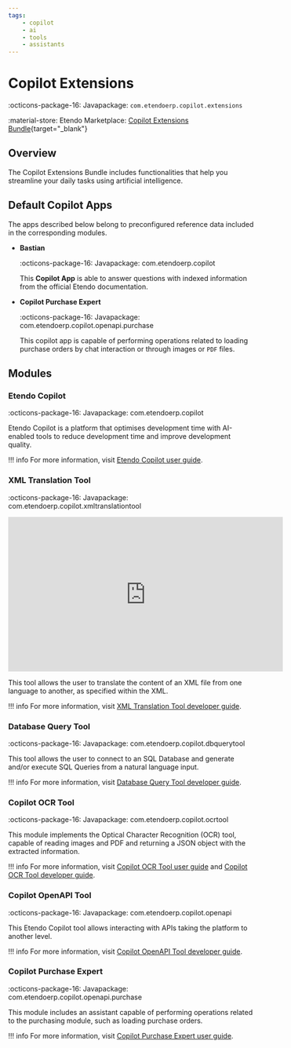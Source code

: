 ```yaml
---
tags: 
    - copilot
    - ai
    - tools
    - assistants
---
```


# Copilot Extensions

:octicons-package-16: Javapackage: `com.etendoerp.copilot.extensions`

:material-store: Etendo Marketplace:  [Copilot Extensions Bundle](https://marketplace.etendo.cloud/#/product-details?module=82C5DA1B57884611ABA8F025619D4C05){target="_blank"}

## Overview

The Copilot Extensions Bundle includes functionalities that help you streamline your daily tasks using artificial intelligence.

## Default Copilot Apps

The apps described below belong to preconfigured reference data included in the corresponding modules.

- **Bastian**

    :octicons-package-16: Javapackage: com.etendoerp.copilot

    This **Copilot App** is able to answer questions with indexed information from the official Etendo documentation.

- **Copilot Purchase Expert**

    :octicons-package-16: Javapackage: com.etendoerp.copilot.openapi.purchase

    This copilot app is capable of performing operations related to loading purchase orders by chat interaction or through images or `PDF` files.

## Modules

### Etendo Copilot

:octicons-package-16: Javapackage: com.etendoerp.copilot

Etendo Copilot is a platform that optimises development time with AI-enabled tools to reduce development time and improve development quality.

!!! info
    For more information, visit [Etendo Copilot user guide](../../../user-guide/etendo-copilot/setup.md).

### XML Translation Tool

:octicons-package-16: Javapackage: com.etendoerp.copilot.xmltranslationtool

<iframe width="560" height="315" src="https://www.youtube.com/embed/vu-eQDqZpKY?si=mhon0plDzHaRwUxq" title="YouTube video player" frameborder="0" allow="accelerometer; autoplay; clipboard-write; encrypted-media; gyroscope; picture-in-picture; web-share" referrerpolicy="strict-origin-when-cross-origin" allowfullscreen></iframe>

This tool allows the user to translate the content of an XML file from one language to another, as specified within the XML.

!!! info
    For more information, visit [XML Translation Tool developer guide](../../../developer-guide/etendo-copilot/available-tools/xml-translation-tool.md).

### Database Query Tool

:octicons-package-16: Javapackage: com.etendoerp.copilot.dbquerytool

This tool allows the user to connect to an SQL Database and generate and/or execute SQL Queries from a natural language input.

!!! info
    For more information, visit [Database Query Tool developer guide](../../../developer-guide/etendo-copilot/available-tools/database-query-tool.md).

### Copilot OCR Tool

:octicons-package-16: Javapackage: com.etendoerp.copilot.ocrtool

This module implements the Optical Character Recognition (OCR) tool, capable of reading images and PDF and returning a JSON object with the extracted information.
 
!!! info
    For more information, visit [Copilot OCR Tool user guide](../../../user-guide/etendo-copilot/bundles/ocr-tool.md) and [Copilot OCR Tool developer guide](../../../developer-guide/etendo-copilot/available-tools/ocr-tool.md).

### Copilot OpenAPI Tool

:octicons-package-16: Javapackage: com.etendoerp.copilot.openapi

This Etendo Copilot tool allows interacting with APIs taking the platform to another level.

!!! info
    For more information, visit [Copilot OpenAPI Tool developer guide](../../../developer-guide/etendo-copilot/available-tools/openapi-tool.md).

### Copilot Purchase Expert

:octicons-package-16: Javapackage: com.etendoerp.copilot.openapi.purchase

This module includes an assistant capable of performing operations related to the purchasing module, such as loading purchase orders. 

!!! info
    For more information, visit [Copilot Purchase Expert user guide](../../../user-guide/etendo-copilot/bundles/copilot-purchase-expert.md).
